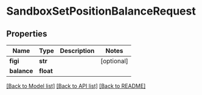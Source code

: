 # SandboxSetPositionBalanceRequest

## Properties
Name | Type | Description | Notes
------------ | ------------- | ------------- | -------------
**figi** | **str** |  | [optional] 
**balance** | **float** |  | 

[[Back to Model list]](../README.md#documentation-for-models) [[Back to API list]](../README.md#documentation-for-api-endpoints) [[Back to README]](../README.md)


